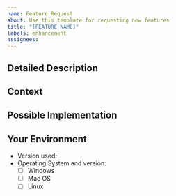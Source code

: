 ```yaml
---
name: Feature Request
about: Use this template for requesting new features
title: "[FEATURE NAME]"
labels: enhancement
assignees:
---
```


## Detailed Description

<!--- Provide a detailed description of the change or addition you are proposing -->

## Context

<!--- Why is this change important to you? How would you use it? -->
<!--- How can it benefit other users? -->

## Possible Implementation

<!--- Not obligatory, but suggest an idea for implementing addition or change -->

## Your Environment

<!--- Include as many relevant details about the environment you experienced the bug in -->

* Version used:
* Operating System and version:
  * [ ] Windows
  * [ ] Mac OS
  * [ ] Linux
